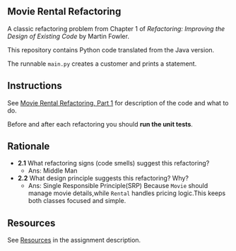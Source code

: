 ## Movie Rental Refactoring

A classic refactoring problem from Chapter 1 of
_Refactoring: Improving the Design of Existing Code_ by Martin Fowler.  

This repository contains Python code translated from the Java version.

The runnable `main.py` creates a customer and prints a statement.


## Instructions

See [Movie Rental Refactoring, Part 1](https://cpske.github.io/ISP/assignment/movierental/movierental-part1) for description of the code and what to do.

Before and after each refactoring you should **run the unit tests**.

## Rationale

- **2.1** What refactoring signs (code smells) suggest this refactoring?
  - Ans: Middle Man
- **2.2** What design principle suggests this refactoring? Why?
  - Ans: Single Responsible Principle(SRP) Because `Movie` should manage movie details,while `Rental` handles 
    pricing logic.This keeps both classes focused and simple.








## Resources

See [Resources](https://cpske.github.io/ISP/assignment/movierental/movierental-part1#resources) in the assignment description.

